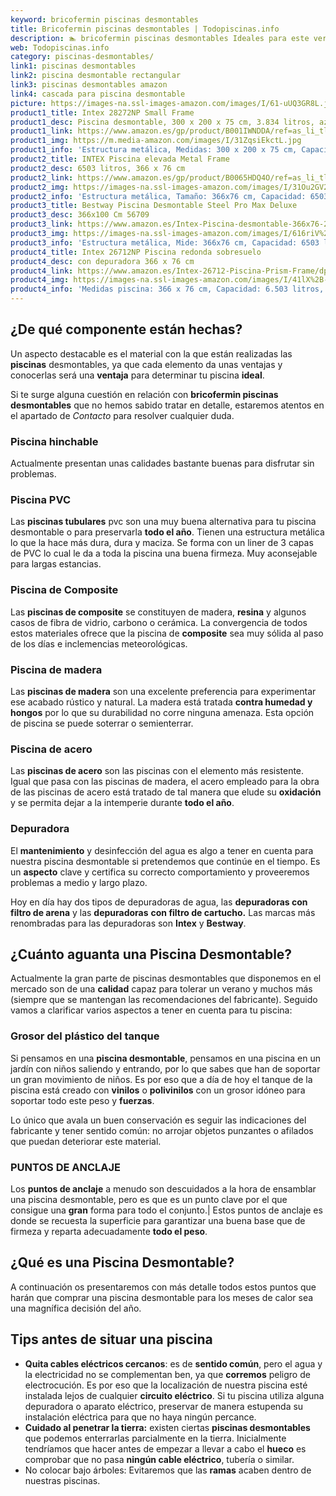```yaml
---
keyword: bricofermin piscinas desmontables
title: Bricofermin piscinas desmontables | Todopiscinas.info
description: 🏊 bricofermin piscinas desmontables Ideales para este verano 2021. Aquí puedes comprar bricofermin piscinas desmontables y comparar con otras similares. No dejes escapar bricofermin piscinas desmontables a un precio realmente tentador.
web: Todopiscinas.info
category: piscinas-desmontables/
link1: piscinas desmontables
link2: piscina desmontable rectangular
link3: piscinas desmontables amazon
link4: cascada para piscina desmontable
picture: https://images-na.ssl-images-amazon.com/images/I/61-uUQ3GR8L.jpg
product1_title: Intex 28272NP Small Frame
product1_desc: Piscina desmontable, 300 x 200 x 75 cm, 3.834 litros, azul
product1_link: https://www.amazon.es/gp/product/B001IWNDDA/ref=as_li_tl?ie=UTF8&camp=3638&creative=24630&creativeASIN=B001IWNDDA&linkCode=as2&tag=todopiscinas0e-21&linkId=25b9d647487c889cb6ef56ed63f50ca1
product1_img: https://m.media-amazon.com/images/I/31ZqsiEkctL.jpg
product1_info: 'Estructura metálica, Medidas: 300 x 200 x 75 cm, Capacidad: 3.834 litros, Para 6 personas (+ 6 años), Fácil montaje, Forma rectangular'
product2_title: INTEX Piscina elevada Metal Frame
product2_desc: 6503 litros, 366 x 76 cm
product2_link: https://www.amazon.es/gp/product/B0065HDQ4O/ref=as_li_tl?ie=UTF8&camp=3638&creative=24630&creativeASIN=B0065HDQ4O&linkCode=as2&tag=todopiscinas0e-21&linkId=ed2430e3ba564d3527ee103df33ed7b3
product2_img: https://images-na.ssl-images-amazon.com/images/I/31Ou2GV2SAL.jpg
product2_info: 'Estructura metálica, Tamaño: 366x76 cm, Capacidad: 6503 litros, Forma circular, De 4 a 7 personas (+6 años)'
product3_title: Bestway Piscina Desmontable Steel Pro Max Deluxe
product3_desc: 366x100 Cm 56709
product3_link: https://www.amazon.es/Intex-Piscina-desmontable-366x76-28210NP/dp/B0065HDQ4O?__mk_es_ES=%C3%85M%C3%85%C5%BD%C3%95%C3%91&crid=25UQGV9HG2INI&dchild=1&keywords=piscinas+desmontables&qid=1615854176&sprefix=piscinas+dem%2Caps%2C201&sr=8-5&linkCode=ll1&tag=todopiscinas0e-21&linkId=34f200977c6cbaab1f3f4d9ac0e64755&language=es_ES&ref_=as_li_ss_tl
product3_img: https://images-na.ssl-images-amazon.com/images/I/616riV%2BiY3L.jpg
product3_info: 'Estructura metálica, Mide: 366x76 cm, Capacidad: 6503 litros, De 4 a 7 personas mayores de 6 años, Forma circular, Tecnología Super-Tough'
product4_title: Intex 26712NP Piscina redonda sobresuelo
product4_desc: con depuradora 366 x 76 cm
product4_link: https://www.amazon.es/Intex-26712-Piscina-Prism-Frame/dp/B07FB823GL?__mk_es_ES=%C3%85M%C3%85%C5%BD%C3%95%C3%91&dchild=1&keywords=piscinas+desmontables+con+depuradora&qid=1615936418&sr=8-5&linkCode=ll1&tag=todopiscinas0e-21&linkId=d98699de7830cd471766fa1daa36de34&language=es_ES&ref_=as_li_ss_tl
product4_img: https://images-na.ssl-images-amazon.com/images/I/41lX%2B-YpibL.jpg
product4_info: 'Medidas piscina: 366 x 76 cm, Capacidad: 6.503 litros, Incluye depuradora de cartucha A, Lona resistente triple capa'
---
```




## ¿De qué componente están hechas?

Un aspecto destacable es el material con la que están realizadas las **piscinas** desmontables, ya que cada elemento da unas ventajas y conocerlas  será una **ventaja** para determinar tu piscina **ideal**.

Si te surge alguna cuestión en relación con **bricofermin piscinas desmontables** que no hemos sabido tratar en detalle, estaremos atentos en el apartado de _Contacto_ para resolver cualquier duda.


### Piscina hinchable

 Actualmente presentan unas calidades bastante buenas para disfrutar sin problemas.


### Piscina  PVC

Las **piscinas tubulares** pvc son una muy buena alternativa para tu piscina desmontable o para preservarla **todo el año**. Tienen una estructura metálica lo que la hace más dura, dura y maciza. Se forma con un liner de 3 capas de PVC lo cual le da a toda la piscina una buena firmeza. Muy aconsejable para largas estancias.


### Piscina de Composite

Las **piscinas de composite** se constituyen de madera, **resina** y algunos casos de fibra de vidrio, carbono o cerámica. La convergencia de todos estos materiales ofrece que la piscina de **composite** sea muy sólida al paso de los días e inclemencias meteorológicas.


### Piscina de madera

Las **piscinas de madera** son una excelente preferencia para experimentar ese acabado rústico y natural. La madera está tratada **contra humedad y hongos** por lo que su durabilidad no corre ninguna amenaza. Esta opción de piscina se puede soterrar o semienterrar.


### Piscina de acero

Las **piscinas de acero** son las piscinas con el elemento más resistente. Igual que pasa con las piscinas de madera, el acero empleado para la obra de las piscinas de acero está tratado de tal manera que elude su **oxidación** y se permita dejar a la intemperie durante **todo el año**.


### Depuradora

El **mantenimiento** y desinfección del agua es algo a tener en cuenta para nuestra piscina desmontable si pretendemos que continúe en el tiempo. Es un **aspecto** clave y certifica su correcto comportamiento y proveeremos problemas a medio y largo plazo.

Hoy en día hay dos tipos de depuradoras de agua, las **depuradoras con filtro de arena** y  las **depuradoras** **con filtro de cartucho.** Las marcas más renombradas para las depuradoras son **Intex** y **Bestway**.

<stats-list :link1=link1 :link2=link2 :link3=link3 :link4=link4 :category=category></stats-list>

<brand-panel :title=product1_title :desc=product1_desc :img=product1_img :link=product1_link></brand-panel>


## ¿Cuánto aguanta una Piscina Desmontable?

Actualmente la gran parte de piscinas desmontables que disponemos en el mercado son de una **calidad** capaz para tolerar un verano y muchos más (siempre que se mantengan las recomendaciones del fabricante). Seguido vamos a clarificar varios aspectos a tener en cuenta para tu piscina:


### Grosor del plástico del tanque

Si pensamos en una **piscina desmontable**, pensamos en una piscina en un jardín con niños saliendo y entrando, por lo que sabes que han de soportar un gran movimiento de niños. Es por eso que a día de hoy el tanque de la piscina está creado con **vinilos** o **polivinilos** con un grosor idóneo para soportar todo este peso y **fuerzas**.

Lo único que avala un	 buen conservación es seguir las indicaciones del fabricante y tener sentido común: no arrojar objetos punzantes o afilados que puedan deteriorar este material.


### PUNTOS DE ANCLAJE

Los **puntos de anclaje** a menudo son descuidados a la hora de ensamblar una piscina desmontable, pero  es que es un punto clave por el que consigue una **gran** forma para todo el conjunto.| Estos puntos de anclaje es donde se recuesta la superficie para garantizar una buena base que de firmeza y reparta adecuadamente **todo el peso**.
## ¿Qué es una Piscina Desmontable?



A continuación os presentaremos con más detalle todos estos puntos que harán que comprar una piscina desmontable para los meses de calor sea una magnífica decisión del año.

<external-banner></external-banner>



## Tips antes de situar una piscina



*   **Quita cables eléctricos cercanos**: es de **sentido común**, pero el agua y la electricidad no se complementan ben, ya que **corremos** peligro de electrocución. Es por eso que la localización de nuestra piscina esté instalada lejos de cualquier **circuito eléctrico**. Si tu piscina utiliza alguna depuradora o aparato eléctrico, preservar de manera estupenda su instalación eléctrica para que no haya ningún percance.
*   **Cuidado al penetrar la tierra:** existen ciertas **piscinas desmontables** que podemos enterrarlas parcialmente en la tierra. Inicialmente tendríamos que hacer antes de empezar a llevar a cabo el **hueco** es comprobar que no pasa **ningún cable eléctrico**, tubería o similar.
*   No colocar bajo árboles: Evitaremos que las **ramas** acaben dentro de nuestras piscinas.